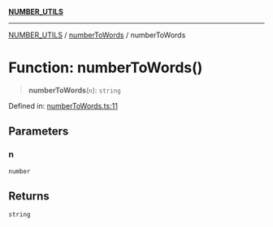 [**NUMBER_UTILS**](../../README.md)

***

[NUMBER_UTILS](../../README.md) / [numberToWords](../README.md) / numberToWords

# Function: numberToWords()

> **numberToWords**(`n`): `string`

Defined in: [numberToWords.ts:11](https://github.com/dailker/everyutil/blob/f33ff2a1c373a0e08c438de945fcd1ee70900b4c/src/number/numberToWords.ts#L11)

## Parameters

### n

`number`

## Returns

`string`
